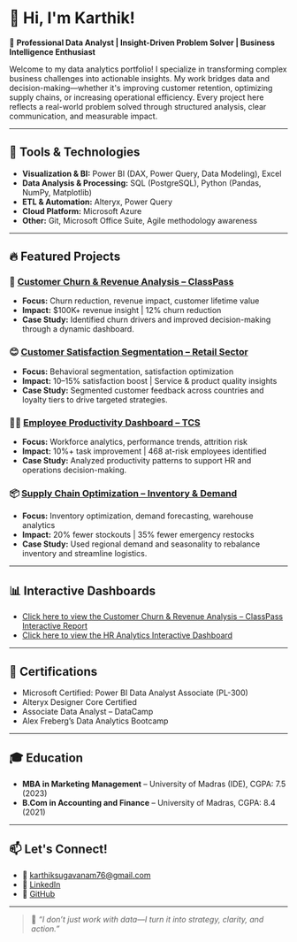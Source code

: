 # 👋 Hi, I'm Karthik!

🎯 **Professional Data Analyst | Insight-Driven Problem Solver | Business Intelligence Enthusiast**

Welcome to my data analytics portfolio! I specialize in transforming complex business challenges into actionable insights. My work bridges data and decision-making—whether it's improving customer retention, optimizing supply chains, or increasing operational efficiency. Every project here reflects a real-world problem solved through structured analysis, clear communication, and measurable impact.

---

## 🧰 Tools & Technologies
- **Visualization & BI:** Power BI (DAX, Power Query, Data Modeling), Excel
- **Data Analysis & Processing:** SQL (PostgreSQL), Python (Pandas, NumPy, Matplotlib)
- **ETL & Automation:** Alteryx, Power Query
- **Cloud Platform:** Microsoft Azure
- **Other:** Git, Microsoft Office Suite, Agile methodology awareness

---

## 🔥 Featured Projects

### 🚀 [Customer Churn & Revenue Analysis – ClassPass](https://github.com/k-for-karthik/Customer-Churn-Revenue-Analysis)
- **Focus:** Churn reduction, revenue impact, customer lifetime value  
- **Impact:** $100K+ revenue insight | 12% churn reduction  
- **Case Study:** Identified churn drivers and improved decision-making through a dynamic dashboard.

### 😊 [Customer Satisfaction Segmentation – Retail Sector](https://github.com/k-for-karthik/Customer-Satisfaction-Analysis-Retail-Sector)
- **Focus:** Behavioral segmentation, satisfaction optimization  
- **Impact:** 10–15% satisfaction boost | Service & product quality insights  
- **Case Study:** Segmented customer feedback across countries and loyalty tiers to drive targeted strategies.

### 🧑‍💻 [Employee Productivity Dashboard – TCS](https://github.com/k-for-karthik/Employee-Productivity-Retention-Risk-TCS)
- **Focus:** Workforce analytics, performance trends, attrition risk  
- **Impact:** 10%+ task improvement | 468 at-risk employees identified  
- **Case Study:** Analyzed productivity patterns to support HR and operations decision-making.

### 📦 [Supply Chain Optimization – Inventory & Demand](https://github.com/k-for-karthik/Supply-Chain-Demand-Warehouse-Optimization)
- **Focus:** Inventory optimization, demand forecasting, warehouse analytics  
- **Impact:** 20% fewer stockouts | 35% fewer emergency restocks  
- **Case Study:** Used regional demand and seasonality to rebalance inventory and streamline logistics.

---

## 📊 Interactive Dashboards
- [Click here to view the Customer Churn & Revenue Analysis – ClassPass Interactive Report](https://app.powerbi.com/view?r=eyJrIjoiOTliMmZjOTYtOGM5My00NjczLThjMTUtZDgwNWYzODkyZjdkIiwidCI6ImRmODY3OWNkLWE4MGUtNDVkOC05OWFjLWM4M2VkN2ZmOTVhMCJ9)
- [Click here to view the HR Analytics Interactive Dashboard](https://app.powerbi.com/view?r=eyJrIjoiMjI4ODliZjQtYTY0ZC00NzY0LWE0OWEtODQzYzM5OTE4MGVlIiwidCI6ImRmODY3OWNkLWE4MGUtNDVkOC05OWFjLWM4M2VkN2ZmOTVhMCJ9)

---

## 📜 Certifications
- Microsoft Certified: Power BI Data Analyst Associate (PL-300)
- Alteryx Designer Core Certified
- Associate Data Analyst – DataCamp
- Alex Freberg’s Data Analytics Bootcamp

---

## 🎓 Education
- **MBA in Marketing Management** – University of Madras (IDE), CGPA: 7.5 (2023)
- **B.Com in Accounting and Finance** – University of Madras, CGPA: 8.4 (2021)

---

## 📫 Let's Connect!
- 📧 karthiksugavanam76@gmail.com
- 🔗 [LinkedIn](https://www.linkedin.com/in/karthiksugavanam76/)
- 🔗 [GitHub](https://github.com/k-for-karthik)

---

> 🚀 _“I don’t just work with data—I turn it into strategy, clarity, and action.”_

